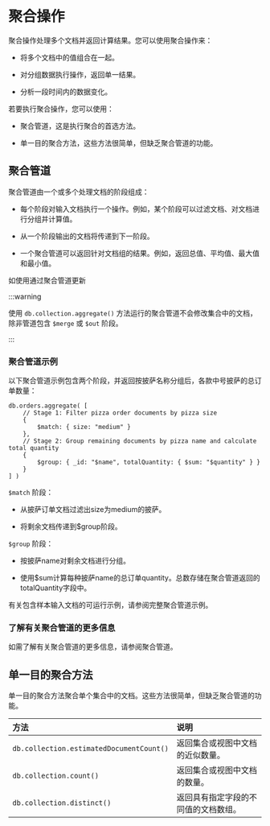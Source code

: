 # 聚合操作

聚合操作处理多个文档并返回计算结果。您可以使用聚合操作来：

- 将多个文档中的值组合在一起。

- 对分组数据执行操作，返回单一结果。

- 分析一段时间内的数据变化。

若要执行聚合操作，您可以使用：

- 聚合管道，这是执行聚合的首选方法。

- 单一目的聚合方法，这些方法很简单，但缺乏聚合管道的功能。

## 聚合管道

聚合管道由一个或多个处理文档的阶段组成：

- 每个阶段对输入文档执行一个操作。例如，某个阶段可以过滤文档、对文档进行分组并计算值。

- 从一个阶段输出的文档将传递到下一阶段。

- 一个聚合管道可以返回针对文档组的结果。例如，返回总值、平均值、最大值和最小值。

如使用通过聚合管道更新

:::warning

使用 `db.collection.aggregate()` 方法运行的聚合管道不会修改集合中的文档，除非管道包含 `$merge` 或 `$out` 阶段。

:::

### 聚合管道示例

以下聚合管道示例包含两个阶段，并返回按披萨名称分组后，各款中号披萨的总订单数量：

```
db.orders.aggregate( [
    // Stage 1: Filter pizza order documents by pizza size
    {
        $match: { size: "medium" }
    },
    // Stage 2: Group remaining documents by pizza name and calculate total quantity
    {
        $group: { _id: "$name", totalQuantity: { $sum: "$quantity" } }
    }
] )
```

`$match` 阶段：

- 从披萨订单文档过滤出size为medium的披萨。

- 将剩余文档传递到$group阶段。

`$group` 阶段：

- 按披萨name对剩余文档进行分组。

- 使用$sum计算每种披萨name的总订单quantity。总数存储在聚合管道返回的totalQuantity字段中。

有关包含样本输入文档的可运行示例，请参阅完整聚合管道示例。

### 了解有关聚合管道的更多信息

如需了解有关聚合管道的更多信息，请参阅聚合管道。

## 单一目的聚合方法

单一目的聚合方法聚合单个集合中的文档。这些方法很简单，但缺乏聚合管道的功能。

方法                                       | 说明
:-----------------------------------------|:-----
 `db.collection.estimatedDocumentCount()` | 返回集合或视图中文档的近似数量。
 `db.collection.count()`                  | 返回集合或视图中文档的数量。
 `db.collection.distinct()`               | 返回具有指定字段的不同值的文档数组。